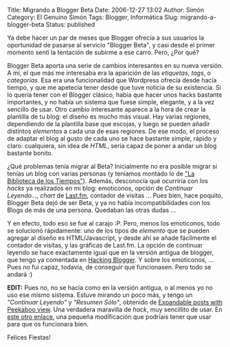 Title: Migrando a Blogger Beta
Date: 2006-12-27 13:02
Author: Simón
Category: El Genuino Simón
Tags: Blogger, Informática
Slug: migrando-a-blogger-beta
Status: published

Ya debe hacer un par de meses que Blogger ofrecía a sus usuarios la
oportunidad de pasarse al servicio "Blogger Beta", y casi desde el
primer momento sentí la tentación de subirme a ese carro. Pero, ¿Por
qué?  

Blogger Beta aporta una serie de cambios interesantes en su nueva
versión. A mí, el que más me interesaba era la aparición de las
*etiquetas*, *tags*, o *categorías*. Esa era una funcionalidad que
Wordpress ofrecía desde hacía tiempo, y que me apetecía tener desde que
tuve noticia de su existencia. Si lo quería tener con el Blogger
clásico, había que hacer unos hacks bastante importantes, y no había un
sistema que fuese simple, elegante, y a la vez sencillo de usar. Otro
cambio interesante aparece a la hora de crear la plantilla de tu blog:
el diseño es mucho más visual. Hay varias regiones, dependiendo de la
plantilla base que escojas, y luego se pueden añadir distintos
*elementos* a cada una de esas regiones. De ese modo, el proceso de
adaptar el blog al gusto de cada uno se hace bastante simple, rápido y
claro: cualquiera, sin idea de *HTML*, sería capaz de poner a andar un
blog bastante bonito.

¿Qué problemas tenía migrar al Beta? Inicialmente no era posible migrar
si tenías un blog con varias personas (y teníamos montado lo de ["La
Biblioteca de los
Tiempos"](http://bibliotecadelostiempos.blogspot.com)). Además,
desconocía qué ocurriría con los *hacks* ya realizados en mi blog:
emoticonos, opción de *Continuar Leyendo...*, *chart* de
[Last.fm](http://www.last.fm), contador de visitas ... Pues bien, hace
poquito, Blogger Beta dejó de ser Beta, y ya no había incompatibilidades
con los Blogs de más de una persona. Quedaban las otras dudas ...

Y en efecto, todo eso se fue al carajo :P. Pero, menos los emoticonos,
todo se solucionó rápidamente: uno de los tipos de *elemento* que se
pueden agregar al diseño es HTML/Javascript, y desde ahí se añade
fácilmente el contador de visitas, y las gráficas de Last.fm. La opción
de continuar leyendo se hace exactamente igual que en la versión antigua
de blogger, que tengo ya comentada en [Hacking
Blogger]({filename}/el-genuino-simon/hacking-blogger.md).
Y sobre los emoticonos, ... Pues no fui capaz, todavía, de conseguir que
funcionasen. Pero todo se andará :)

**EDIT:** Pues no, no se hacía como en la versión antigua, o al menos yo
no uso ese mismo sistema. Estuve mirando un poco más, y tengo un
*"Continuar Leyendo"* y *"Resumen Sólo"*, obtenido de [Expandable posts
with Peekaboo
view](http://hackosphere.blogspot.com/2006/09/expandable-posts-with-peekaboo-view.html).
Una verdadera maravilla de *hack*, muy sencillito de usar. En [este otro
enlace](http://iagenerd.blogspot.com/2006/10/fix-for-expandable-posts-on-blogger-in.html "Fix for Expandable posts on blogger in beta"),
una pequeña modificación que podríais tener que usar para que os
funcionara bien.

Felices Fiestas!
